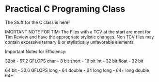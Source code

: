 # Practical C Programing Class

The Stuff for the C class is here!

IMORTANT NOTE FOR TIM:
The Files with a TCV at the start are ment for Tim Review and have the appropriate stylistic changes. Non TCV files may contain excessive ternary & or stylistically unfavorable elements.

Important Notes for Efficiency:

32bit - 67.2 GFLOPS
char - 8 bit
short - 16 bit
int - 32 bit
float - 32 bit

64 bit - 33.6 GFLOPS
long - 64
double - 64
long long - 64+
long double 64+